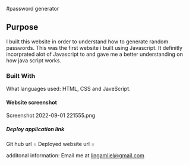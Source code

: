 #password generator 

## Purpose
I built this website in order to understand how to generate random passwords. This was the first website i built using Javascript. It definitly incorprated alot of Javascript to and gave me a better understanding on how java script works. 

### Built With 
What languages used: HTML, CSS and JaveScript.

#### Website screenshot
<img>Screenshot 2022-09-01 221555.png</img>

##### Deploy application link
Git hub url =
Deployed website url =

additonal information:
Email me at lingamliel@gmail.com